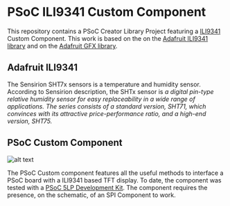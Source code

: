 # PSoC ILI9341 Custom Component
This repository contains a PSoC Creator Library Project featuring a 
[ILI9341](https://www.adafruit.com/product/1770)
Custom Component. This work is based on the on the
[Adafruit ILI9341 library](https://github.com/adafruit/Adafruit_ILI9341) and on the [Adafruit GFX library](https://github.com/adafruit/Adafruit-GFX-Library). 

## Adafruit ILI9341
The Sensirion SHT7x sensors is a temperature and humidity sensor. According to Sensirion description, the SHTx sensor is
*a digital pin-type relative humidity sensor for easy replaceability in a wide range of applications. 
The series consists of a standard version, SHT71, which convinces with its attractive price-performance ratio, 
and a high-end version, SHT75.*

## PSoC Custom Component
![alt text](https://i.imgur.com/PtuBFDf.png, "ILI9341 Custom Component")

The PSoC Custom component features all the useful methods to interface a PSoC board with a ILI9341 based TFT display. To date, 
the component was tested with a [PSoC 5LP Development Kit](http://www.cypress.com/documentation/development-kitsboards/cy8ckit-059-psoc-5lp-prototyping-kit-onboard-programmer-and). 
The component requires the presence, on the schematic, of an SPI Component to work.
